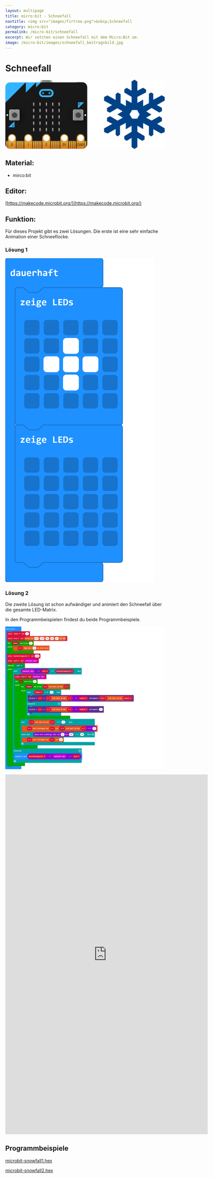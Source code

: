 ```yaml
---
layout: multipage
title: micro:bit - Schneefall
navtitle: <img src="images/firtree.png">&nbsp;Schneefall
category: micro:bit
permalink: /micro-bit/schneefall
excerpt: Wir setzten einen Schneefall mit dem Micro:Bit um.
image: /micro-bit/images/schneefall_beitragsbild.jpg
---
```


# Schneefall

![](images/schneefall_beitragsbild.jpg)

## Material:

+ mirco:bit

## Editor:

[https://makecode.microbit.org/](https://makecode.microbit.org/)

## Funktion:

Für dieses Projekt gibt es zwei Lösungen.
Die erste ist eine sehr einfache Animation einer Schneeflocke.

### Lösung 1

![](images/microbit-Screenshot-snowfall1.png)

### Lösung 2

Die zweite Lösung ist schon aufwändiger und animiert den Schneefall über die gesamte LED-Matrix.

In den Programmbeispielen findest du beide Programmbeispiele.

![](images/microbit-Screenshot-snowfall2.png)

<div class="hidden-print">
<iframe src="https://player.vimeo.com/video/474699919" width="640" height="1138" frameborder="0" allow="autoplay; fullscreen" allowfullscreen></iframe>
</div>

## Programmbeispiele
[microbit-snowfall1.hex](appendix/microbit-snowfall1.hex)

[microbit-snowfall2.hex](appendix/microbit-snowfall2.hex)

